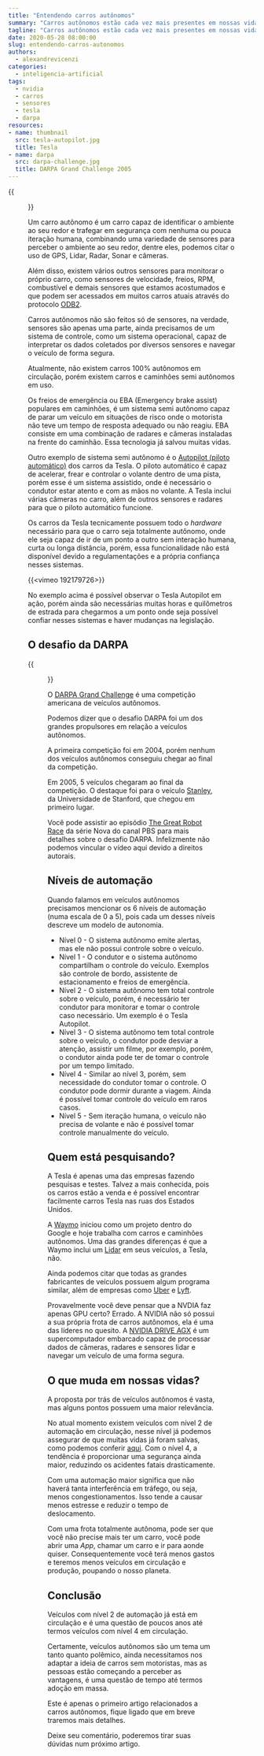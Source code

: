 ```yaml
---
title: "Entendendo carros autônomos"
summary: "Carros autônomos estão cada vez mais presentes em nossas vidas, mas o que é um carro autônomo de fato?"
tagline: "Carros autônomos estão cada vez mais presentes em nossas vidas, mas o que é um carro autônomo de fato?"
date: 2020-05-28 08:00:00
slug: entendendo-carros-autonomos
authors:
  - alexandrevicenzi
categories:
  - inteligencia-artificial
tags:
  - nvidia
  - carros
  - sensores
  - tesla
  - darpa
resources:
- name: thumbnail
  src: tesla-autopilot.jpg
  title: Tesla
- name: darpa
  src: darpa-challenge.jpg
  title: DARPA Grand Challenge 2005
---
```


{{<figure src="thumbnail" alt="Tesla Autopilot">}}

Um carro autônomo é um carro capaz de identificar o ambiente ao seu redor e trafegar em segurança com nenhuma ou pouca iteração humana, combinando uma variedade de sensores para perceber o ambiente ao seu redor, dentre eles, podemos citar o uso de GPS, Lidar, Radar, Sonar e câmeras.

Além disso, existem vários outros sensores para monitorar o próprio carro, como sensores de velocidade, freios, RPM, combustível e demais sensores que estamos acostumados e que podem ser acessados em muitos carros atuais através do protocolo [ODB2](https://pt.wikipedia.org/wiki/OBD).

Carros autônomos não são feitos só de sensores, na verdade, sensores são apenas uma parte, ainda precisamos de um sistema de controle, como um sistema operacional, capaz de interpretar os dados coletados por diversos sensores e navegar o veículo de forma segura.

Atualmente, não existem carros 100% autônomos em circulação, porém existem carros e caminhões semi autônomos em uso.

Os freios de emergência ou EBA (Emergency brake assist) populares em caminhões, é um sistema semi autônomo capaz de parar um veículo em situações de risco onde o motorista não teve um tempo de resposta adequado ou não reagiu. EBA consiste em uma combinação de radares e câmeras instaladas na frente do caminhão. Essa tecnologia já salvou muitas vidas.

Outro exemplo de sistema semi autônomo é o [Autopilot (piloto automático)](https://www.tesla.com/autopilot) dos carros da Tesla. O piloto automático é capaz de acelerar, frear e controlar o volante dentro de uma pista, porém esse é um sistema assistido, onde é necessário o condutor estar atento e com as mãos no volante. A Tesla inclui várias câmeras no carro, além de outros sensores e radares para que o piloto automático funcione.

Os carros da Tesla tecnicamente possuem todo o *hardware* necessário para que o carro seja totalmente autônomo, onde ele seja capaz de ir de um ponto a outro sem interação humana, curta ou longa distância, porém, essa funcionalidade não está disponível devido a regulamentações e a própria confiança nesses sistemas.

{{<vimeo 192179726>}}

No exemplo acima é possível observar o Tesla Autopilot em ação, porém ainda são necessárias muitas horas e quilômetros de estrada para chegarmos a um ponto onde seja possível confiar nesses sistemas e haver mudanças na legislação.

## O desafio da DARPA

{{<figure src="darpa" alt="DARPA Grand Challenge 2005" caption="[Fonte](https://archive.darpa.mil/grandchallenge05/awardphotogallery.html)">}}

O [DARPA Grand Challenge](https://en.wikipedia.org/wiki/DARPA_Grand_Challenge) é uma competição americana de veículos autônomos.

Podemos dizer que o desafio DARPA foi um dos grandes propulsores em relação a veículos autônomos.

A primeira competição foi em 2004, porém nenhum dos veículos autônomos conseguiu chegar ao final da competição.

Em 2005, 5 veículos chegaram ao final da competição. O destaque foi para o veículo [Stanley](https://en.wikipedia.org/wiki/Stanley_(vehicle)), da Universidade de Stanford, que chegou em primeiro lugar.

Você pode assistir ao episódio [The Great Robot Race](https://www.pbs.org/wgbh/nova/darpa/) da série Nova do canal PBS para mais detalhes sobre o desafio DARPA. Infelizmente não podemos vincular o vídeo aqui devido a direitos autorais.

## Níveis de automação

Quando falamos em veículos autônomos precisamos mencionar os 6 níveis de automação (numa escala de 0 a 5), pois cada um desses níveis descreve um modelo de autonomia.

* Nível 0 - O sistema autônomo emite alertas, mas ele não possui controle sobre o veículo.
* Nível 1 - O condutor e o sistema autônomo compartilham o controle do veículo. Exemplos são controle de bordo, assistente de estacionamento e freios de emergência.
* Nível 2 - O sistema autônomo tem total controle sobre o veículo, porém, é necessário ter condutor para monitorar e tomar o controle caso necessário. Um exemplo é o Tesla Autopilot.
* Nível 3 - O sistema autônomo tem total controle sobre o veículo, o condutor pode desviar a atenção, assistir um filme, por exemplo, porém,  o condutor ainda pode ter de tomar o controle por um tempo limitado.
* Nível 4 - Similar ao nível 3, porém, sem necessidade do condutor tomar o controle. O condutor pode dormir durante a viagem. Ainda é possível tomar controle do veículo em raros casos.
* Nível 5 - Sem iteração humana, o veículo não precisa de volante e não é possível tomar controle manualmente do veículo.

## Quem está pesquisando?

A Tesla é apenas uma das empresas fazendo pesquisas e testes. Talvez a mais conhecida, pois os carros estão a venda e é possível encontrar facilmente carros Tesla nas ruas dos Estados Unidos.

A [Waymo](https://waymo.com) iniciou como um projeto dentro do Google e hoje trabalha com carros e caminhões autônomos. Uma das grandes diferenças é que a Waymo inclui um [Lidar](https://waymo.com/lidar/) em seus veículos, a Tesla, não.

Ainda podemos citar que todas as grandes fabricantes de veículos possuem algum programa similar, além de empresas como [Uber](https://www.uber.com/us/en/atg/technology/) e [Lyft](https://self-driving.lyft.com/).

Provavelmente você deve pensar que a NVDIA faz apenas GPU certo? Errado. A NVIDIA não só possui a sua própria frota de carros autônomos, ela é uma das líderes no quesito. A [NVIDIA DRIVE AGX](https://www.nvidia.com/en-us/self-driving-cars/drive-platform/hardware/) é um supercomputador embarcado capaz de processar dados de câmeras, radares e sensores lidar e navegar um veículo de uma forma segura.

## O que muda em nossas vidas?

A proposta por trás de veículos autônomos é vasta, mas alguns pontos possuem uma maior relevância.

No atual momento existem veículos com nível 2 de automação em circulação, nesse nível já podemos assegurar de que muitas vidas já foram salvas, como podemos conferir [aqui](https://www.mirror.co.uk/news/uk-news/tesla-autopilot-saves-familys-life-21512255). Com o nível 4, a tendência é proporcionar uma segurança ainda maior, reduzindo os acidentes fatais drasticamente.

Com uma automação maior significa que não haverá tanta interferência em tráfego, ou seja, menos congestionamentos. Isso tende a causar menos estresse e reduzir o tempo de deslocamento.

Com uma frota totalmente autônoma, pode ser que você não precise mais ter um carro, você pode abrir uma *App*, chamar um carro e ir para aonde quiser. Consequentemente você terá menos gastos e teremos menos veículos em circulação e produção, poupando o nosso planeta.

## Conclusão

Veículos com nível 2 de automação já está em circulação e é uma questão de poucos anos até termos veículos com nível 4 em circulação.

Certamente, veículos autônomos são um tema um tanto quanto polêmico, ainda necessitamos nos adaptar a ideia de carros sem motoristas, mas as pessoas estão começando a perceber as vantagens, é uma questão de tempo até termos adoção em massa.

Este é apenas o primeiro artigo relacionados a carros autônomos, fique ligado que em breve traremos mais detalhes.

Deixe seu comentário, poderemos tirar suas dúvidas num próximo artigo.
